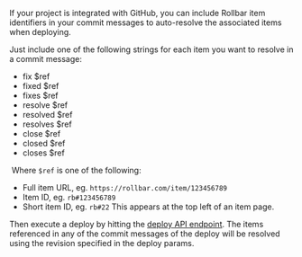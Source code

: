 If your project is integrated with GitHub, you can include Rollbar item
identifiers in your commit messages to auto-resolve the associated items
when deploying.

Just include one of the following strings for each item you want to
resolve in a commit message:

-   fix \$ref
-   fixed \$ref
-   fixes \$ref
-   resolve \$ref
-   resolved \$ref
-   resolves \$ref
-   close \$ref
-   closed \$ref
-   closes \$ref

 Where `$ref` is one of the following:

-   Full item URL, eg. `https://rollbar.com/item/123456789`
-   Item ID, eg. `rb#123456789`
-   Short item ID, eg. `rb#22` This appears at the top left of an item
    page.

Then execute a deploy by hitting the [deploy API endpoint](https://rollbar.com/docs/deploys/bash/).
The items referenced in any of the commit messages of the deploy will be resolved using the
revision specified in the deploy params.
